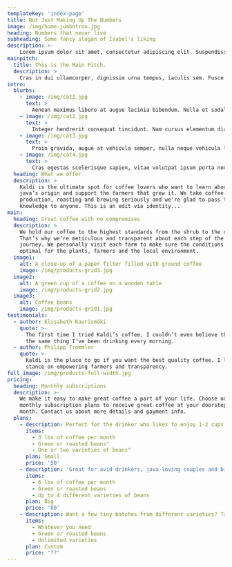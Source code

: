 ```yaml
---
templateKey: 'index-page'
title: Not Just Making Up The Numbers
image: /img/home-jumbotron.jpg
heading: Numbers that never live
subheading: Some fancy slogan of Isabel's liking
description: >-
    Lorem ipsum dolor sit amet, consectetur adipiscing elit. Suspendisse pharetra tortor tincidunt, tincidunt odio sed, ullamcorper leo. Donec dignissim sapien vel gravida faucibus. Aliquam erat volutpat. Nulla facilisi. Mauris hendrerit at augue aliquam ultrices. Donec quis augue et lectus iaculis scelerisque. Nam id vehicula est. In vel ipsum eget eros fringilla ornare at placerat est. In hac habitasse platea dictumst. Donec bibendum eu felis et scelerisque.
mainpitch:
  title: This is the Main Pitch.
  description: >
    Cras in dui ullamcorper, dignissim urna tempus, iaculis sem. Fusce dignissim tellus vitae mi luctus vehicula id ut leo. Mauris in mauris sapien. Vestibulum nec sem non est mollis fermentum molestie sed nibh. Morbi in ipsum lorem. Vestibulum ante ipsum primis in faucibus orci luctus et ultrices posuere cubilia Curae; Mauris id augue sed nisi bibendum vehicula et quis quam. Donec sed porttitor quam.
intro:
  blurbs:
    - image: /img/cat1.jpg
      text: >
        Aenean maximus libero at augue lacinia bibendum. Nulla et sodales risus. Proin vehicula fermentum mi. Maecenas vel malesuada mi, facilisis dictum nisi. Morbi consequat, nulla sit amet cursus laoreet, dolor magna pulvinar massa, id laoreet neque lectus nec tortor. Nulla hendrerit nisi in odio tincidunt scelerisque.
    - image: /img/cat2.jpg
      text: >
        Integer hendrerit consequat tincidunt. Nam cursus elementum diam ut lacinia. Aenean ut mattis felis, quis maximus eros. Vestibulum suscipit turpis quam, non rutrum lorem egestas quis. Cras bibendum lacus eu lectus commodo pellentesque. Morbi consectetur posuere nisl, quis vestibulum mauris dignissim sed
    - image: /img/cat3.jpg
      text: >
        Proin gravida, augue at vehicula semper, nulla neque vehicula lectus, ut placerat lacus arcu at nunc. Sed faucibus hendrerit ante, eget gravida massa. In hendrerit molestie velit, non imperdiet tellus facilisis at. Donec aliquet at ex a semper.
    - image: /img/cat4.jpg
      text: >
        Cras egestas scelerisque sapien, vitae volutpat ipsum porta non. In dignissim pellentesque bibendum.
  heading: What we offer
  description: >
    Kaldi is the ultimate spot for coffee lovers who want to learn about their
    java’s origin and support the farmers that grew it. We take coffee
    production, roasting and brewing seriously and we’re glad to pass that
    knowledge to anyone. This is an edit via identity...
main:
  heading: Great coffee with no compromises
  description: >
    We hold our coffee to the highest standards from the shrub to the cup.
    That’s why we’re meticulous and transparent about each step of the coffee’s
    journey. We personally visit each farm to make sure the conditions are
    optimal for the plants, farmers and the local environment.
  image1:
    alt: A close-up of a paper filter filled with ground coffee
    image: /img/products-grid3.jpg
  image2:
    alt: A green cup of a coffee on a wooden table
    image: /img/products-grid2.jpg
  image3:
    alt: Coffee beans
    image: /img/products-grid1.jpg
testimonials:
  - author: Elisabeth Kaurismäki
    quote: >-
      The first time I tried Kaldi’s coffee, I couldn’t even believe that was
      the same thing I’ve been drinking every morning.
  - author: Philipp Trommler
    quote: >-
      Kaldi is the place to go if you want the best quality coffee. I love their
      stance on empowering farmers and transparency.
full_image: /img/products-full-width.jpg
pricing:
  heading: Monthly subscriptions
  description: >-
    We make it easy to make great coffee a part of your life. Choose one of our
    monthly subscription plans to receive great coffee at your doorstep each
    month. Contact us about more details and payment info.
  plans:
    - description: Perfect for the drinker who likes to enjoy 1-2 cups per day.
      items:
        - 3 lbs of coffee per month
        - Green or roasted beans"
        - One or two varieties of beans"
      plan: Small
      price: '50'
    - description: 'Great for avid drinkers, java-loving couples and bigger crowds'
      items:
        - 6 lbs of coffee per month
        - Green or roasted beans
        - Up to 4 different varieties of beans
      plan: Big
      price: '80'
    - description: Want a few tiny batches from different varieties? Try our custom plan
      items:
        - Whatever you need
        - Green or roasted beans
        - Unlimited varieties
      plan: Custom
      price: '??'
---
```

